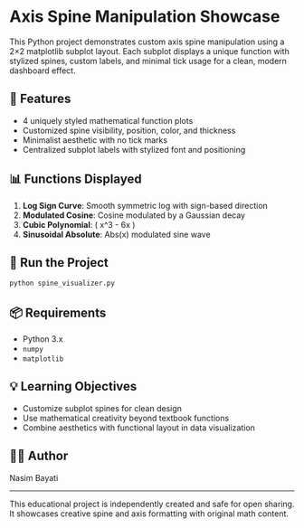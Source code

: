 # Axis Spine Manipulation Showcase

This Python project demonstrates custom axis spine manipulation using a 2×2 matplotlib subplot layout. Each subplot displays a unique function with stylized spines, custom labels, and minimal tick usage for a clean, modern dashboard effect.

## 🔧 Features
- 4 uniquely styled mathematical function plots
- Customized spine visibility, position, color, and thickness
- Minimalist aesthetic with no tick marks
- Centralized subplot labels with stylized font and positioning

## 📊 Functions Displayed
1. **Log Sign Curve**: Smooth symmetric log with sign-based direction
2. **Modulated Cosine**: Cosine modulated by a Gaussian decay
3. **Cubic Polynomial**: \( x^3 - 6x \)
4. **Sinusoidal Absolute**: Abs(x) modulated sine wave

## 🚀 Run the Project
```bash
python spine_visualizer.py
```

## 📦 Requirements
- Python 3.x
- `numpy`
- `matplotlib`

## 💡 Learning Objectives
- Customize subplot spines for clean design
- Use mathematical creativity beyond textbook functions
- Combine aesthetics with functional layout in data visualization

## 👩‍💻 Author
Nasim Bayati

---
This educational project is independently created and safe for open sharing. It showcases creative spine and axis formatting with original math content.